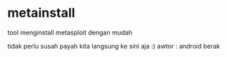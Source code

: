 # metainstall

tool menginstall metasploit dengan mudah

tidak perlu susah payah kita langsung ke sini aja :)
awtor : android berak
